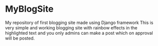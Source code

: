 # MyBlogSite
My repository of first blogging site made using Django framework
This is very simple and working blogging site with rainbow effects in the highlighted text and you only admins can make a post which on approval will be posted.
